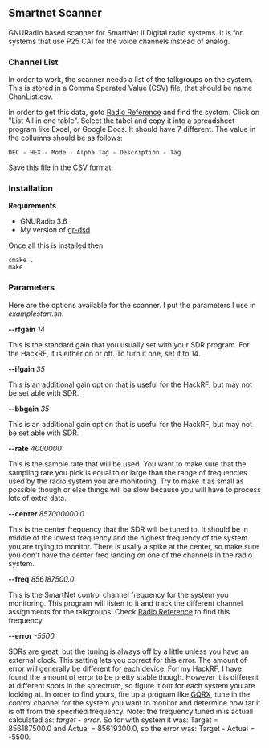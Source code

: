 ## Smartnet Scanner

GNURadio based scanner for SmartNet II Digital radio systems. It is for systems that use P25 CAI for the voice channels instead of analog.

### Channel List
In order to work, the scanner needs a list of the talkgroups on the system. This is stored in a Comma Sperated Value (CSV) file, that should be name ChanList.csv.

In order to get this data, goto [Radio Reference](http://www.radioreference.com/apps/db/) and find the system. Click on "List All in one table". Select the tabel and copy it into a spreadsheet program like Excel, or Google Docs. It should have 7 different. The value in the collumns should be as follows: 

 `DEC - HEX - Mode - Alpha Tag - Description - Tag`

Save this file in the CSV format. 

### Installation
**Requirements**
- GNURadio 3.6
- My version of [gr-dsd](https://github.com/robotastic/gr-dsd)

Once all this is installed then

	cmake .
	make

### Parameters
Here are the options available for the scanner. I put the parameters I use in _examplestart.sh_.


**--rfgain** _14_

This is the standard gain that you usually set with your SDR program. For the HackRF, it is either on or off. To turn it one, set it to 14.

**--ifgain** _35_

This is an additional gain option that is useful for the HackRF, but may not be set able with SDR. 


**--bbgain** _35_

This is an additional gain option that is useful for the HackRF, but may not be set able with SDR.


**--rate** _4000000_

This is the sample rate that will be used. You want to make sure that the sampling rate you pick is equal to or large than the range of frequencies used by the radio system you are monitoring. Try to make it as small as possible though or else things will be slow because you will have to process lots of extra data. 


**--center** _857000000.0_

This is the center frequency that the SDR will be tuned to. It should be in middle of the lowest frequency and the highest frequency of the system you are trying to monitor. There is usally a spike at the center, so make sure you don't have the center freq landing on one of the channels in the radio system.


**--freq** _856187500.0_

This is the SmartNet control channel frequency for the system you monitoring. This program will listen to it and track the different channel assignments for the talkgroups. Check [Radio Reference](http://www.radioreference.com/apps/db/) to find this frequency.


**--error** _-5500_

SDRs are great, but the tuning is always off by a little unless you have an external clock. This setting lets you correct for this error. The amount of error will generally be different for each device. For my HackRF, I have found the amount of error to be pretty stable though. However it is different at different spots in the sprectrum, so figure it out for each system you are looking at. In order to find yours, fire up a program like  [GQRX](http://gqrx.dk/), tune in the control channel for the system you want to monitor and determine how far it is off from the specified frequency. Note: the frequency tuned in is actuall calculated as: _target - error_. So for with system it was: Target = 856187500.0 and Actual = 85619300.0, so the error was: Target - Actual = -5500.









